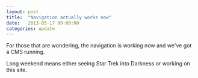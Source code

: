 ```yaml
---
layout: post
title:  "Navigation actually works now"
date:   2013-05-17 09:00:00
categories: update
---
```


For those that are wondering, the navigation is working now and we've got a CMS running.

Long weekend means either seeing Star Trek into Darkness or working on this site.